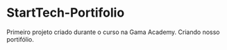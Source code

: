 # StartTech-Portifolio
 Primeiro projeto criado durante o curso na Gama Academy. Criando nosso portifólio.
